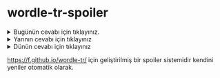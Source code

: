 # wordle-tr-spoiler

<details>
  <summary>Bugünün cevabı için tıklayınız.</summary>
  <br>
    <b> kargı </b>
</details>

<details>
  <summary>Yarının cevabı için tıklayınız</summary>
  <br>
   <b> ahenk </b>
</details>

<details>
  <summary>Dünün cevabı için tıklayınız </summary>
  <br>
  <b> onluk </b>
</details>

https://f.github.io/wordle-tr/ için geliştirilmiş bir spoiler sistemidir kendini yeniler otomatik olarak.


